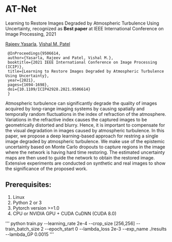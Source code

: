 # AT-Net
Learning to Restore Images Degraded by Atmospheric Turbulence Using Uncertainty, recognized as **Best paper** at IEEE International Conference on Image Processing, 2021


[Rajeev Yasarla](https://sites.google.com/view/rajeevyasarla/home),  [Vishal M. Patel](https://engineering.jhu.edu/ece/faculty/vishal-m-patel/)

     @InProceedings{9506614,
     author={Yasarla, Rajeev and Patel, Vishal M.},
     booktitle={2021 IEEE International Conference on Image Processing (ICIP)}, 
     title={Learning to Restore Images Degraded by Atmospheric Turbulence Using Uncertainty}, 
     year={2021},
     pages={1694-1698},
     doi={10.1109/ICIP42928.2021.9506614}
     }


Atmospheric turbulence can significantly degrade the quality of images acquired by long-range imaging systems by causing spatially and temporally random fluctuations in the index of refraction of the atmosphere. Variations in the refractive index causes the captured images to be geometrically distorted and blurry. Hence, it is important to compensate for the visual degradation in images caused by atmospheric turbulence. In this paper, we propose a deep learning-based approach for restring a single image degraded by atmospheric turbulence. We make use of the epistemic uncertainty based on Monte Carlo dropouts to capture regions in the image where the network is having hard time restoring. The estimated uncertainty maps are then used to guide the network to obtain the restored image. Extensive experiments are conducted on synthetic and real images to show the significance of the proposed work.

## Prerequisites:
1. Linux
2. Python 2 or 3
3. Pytorch version >=1.0
4. CPU or NVIDIA GPU + CUDA CuDNN (CUDA 8.0)


'''
python train.py --learning_rate 2e-4 --crop_size [256,256] --train_batch_size 2 --epoch_start 0 --lambda_loss 2e-3 --exp_name ./results --lambda_GP 0.0015
'''
